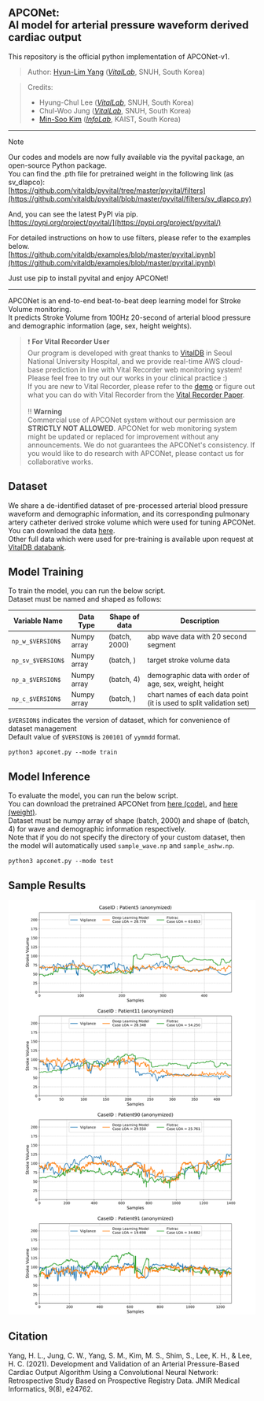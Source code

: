 APCONet: <br/> AI model for arterial pressure waveform derived cardiac output
----------------------------------------------------
This repository is the official python implementation of APCONet-v1.

> Author: [Hyun-Lim Yang](https://sites.google.com/view/hyunlim-yang) 
(*[VitalLab](https://vitallab.ai/)*, SNUH, South Korea) <br/>

> Credits: <br/>
> * Hyung-Chul Lee (*[VitalLab](https://vitaldb.net/)*, SNUH, South Korea)
> * Chul-Woo Jung (*[VitalLab](https://vitaldb.net/)*, SNUH, South Korea)
> * [Min-Soo Kim](http://infolab.kaist.ac.kr/members/Min-Soo%20Kim/) 
(*[InfoLab](http://infolab.kaist.ac.kr/)*, KAIST, South Korea)

---
> [!NOTE]
> Our codes and models are now fully available via the pyvital package, an open-source Python package. <br/>
> You can find the .pth file for pretrained weight in the following link (as sv_dlapco): <br/>
> [https://github.com/vitaldb/pyvital/tree/master/pyvital/filters](https://github.com/vitaldb/pyvital/blob/master/pyvital/filters/sv_dlapco.py)
> 
> And, you can see the latest PyPI via pip. <br/>
> [https://pypi.org/project/pyvital/](https://pypi.org/project/pyvital/)
>
> For detailed instructions on how to use filters, please refer to the examples below. <br/>
> [https://github.com/vitaldb/examples/blob/master/pyvital.ipynb](https://github.com/vitaldb/examples/blob/master/pyvital.ipynb)
> 
> Just use pip to install pyvital and enjoy APCONet!


---

APCONet is an end-to-end beat-to-beat deep learning model for Stroke Volume monitoring.<br/>
It predicts Stroke Volume from 100Hz 20-second of arterial blood pressure and demographic information (age, sex, height weights).<br/>

>:heavy_exclamation_mark: **For Vital Recorder User** <br>
> Our program is developed with great thanks to [VitalDB](https://vitaldb.net/) in Seoul National University Hospital, 
> and we provide real-time AWS cloud-base prediction in line with Vital Recorder web monitoring system!<br/>
> Please feel free to try out our works in your clinical practice :) <br/>
> If you are new to Vital Recorder, please refer to the [demo](https://vitaldb.net/web-monitoring/) 
> or figure out what you can do with Vital Recorder from the [Vital Recorder Paper](https://www.nature.com/articles/s41598-018-20062-4). 
> <br><br>
> :bangbang: **Warning**<br>
> Commercial use of APCONet system without our permission are **STRICTLY NOT ALLOWED**. 
> APCONet for web monitoring system might be updated or replaced for improvement without any announcements.
> We do not guarantees the APCONet's consistency.
> If you would like to do research with APCONet, please contact us for collaborative works.

## Dataset
We share a de-identified dataset of pre-processed arterial blood pressure waveform and demographic information, 
and its corresponding pulmonary artery catheter derived stroke volume which were used for tuning APCONet.<br/>
You can download the data [here](https://drive.google.com/drive/folders/10PXC6Izwosqz5gY_4XctWlHqS6hVTiz-?usp=sharing).<br/>
Other full data which were used for pre-training is available upon request at [VitalDB databank](https://vitaldb.net/data-bank/).<br/>

## Model Training
To train the model, you can run the below script. <br/>
Dataset must be named and shaped as follows: <br/>

Variable Name     | Data Type   | Shape of data | Description
------------------|-------------|---------------|------------
`np_w_$VERSION$`  | Numpy array | (batch, 2000) | abp wave data with 20 second segment
`np_sv_$VERSION$` | Numpy array | (batch, )     | target stroke volume data
`np_a_$VERSION$`  | Numpy array | (batch, 4)    | demographic data with order of age, sex, weight, height
`np_c_$VERSION$`  | Numpy array | (batch, )     | chart names of each data point (it is used to split validation set)

`$VERSION$` indicates the version of dataset, which for convenience of dataset management <br/>
Default value of `$VERSION$` is `200101` of `yymmdd` format. <br/>

```
python3 apconet.py --mode train
```


## Model Inference
To evaluate the model, you can run the below script. <br/>
You can download the pretrained APCONet from [here (code)](https://github.com/vitaldb/pyvital/blob/master/pyvital/filters/sv_dlapco.py), and [here (weight)](https://github.com/vitaldb/pyvital/blob/master/pyvital/filters/model_dlapco_v1.pth). <br/>
Dataset must be numpy array of shape (batch, 2000) and shape of (batch, 4) for wave and demographic information respectively. <br/>
Note that if you do not specify the directory of your custom dataset, then the model will automatically used `sample_wave.np` and `sample_ashw.np`.<br/>

```
python3 apconet.py --mode test
```

## Sample Results
![](example_results.png)


## Citation
Yang, H. L., Jung, C. W., Yang, S. M., Kim, M. S., Shim, S., Lee, K. H., & Lee, H. C. (2021). Development and Validation of an Arterial Pressure-Based Cardiac Output Algorithm Using a Convolutional Neural Network: Retrospective Study Based on Prospective Registry Data. JMIR Medical Informatics, 9(8), e24762.
